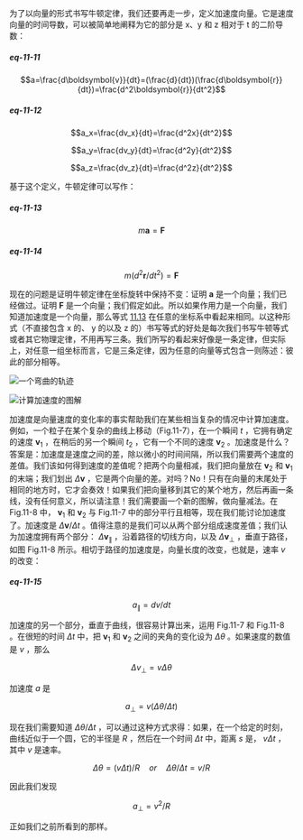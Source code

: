 为了以向量的形式书写牛顿定律，我们还要再走一步，定义加速度向量。它是速度向量的时间导数，可以被简单地阐释为它的部分是 x、y 和 z 相对于 t 的二阶导数：

##### eq-11-11

$$a=\frac{d\boldsymbol{v}}{dt}=(\frac{d}{dt})(\frac{d\boldsymbol{r}}{dt})=\frac{d^2\boldsymbol{r}}{dt^2}$$

##### eq-11-12

$$a_x=\frac{dv_x}{dt}=\frac{d^2x}{dt^2}$$

$$a_y=\frac{dv_y}{dt}=\frac{d^2y}{dt^2}$$

$$a_z=\frac{dv_z}{dt}=\frac{d^2z}{dt^2}$$

基于这个定义，牛顿定律可以写作：

##### eq-11-13

$$m\boldsymbol{a}=\boldsymbol{F}$$

##### eq-11-14

$$m(d^2\boldsymbol{r}/dt^2)=\boldsymbol{F}$$

现在的问题是证明牛顿定律在坐标旋转中保持不变：证明 $\boldsymbol{a}$ 是一个向量；我们已经做过。证明 $\boldsymbol{F}$ 是一个向量；我们假定如此。所以如果作用力是一个向量，我们知道加速度是一个向量，那么等式 [11.13](/volume-1/11-vectors/11-6-newton's-laws-in-vector-notation.md#eq-11-13) 在任意的坐标系中看起来相同。以这种形式（不直接包含 x 的、 y 的以及 z 的）书写等式的好处是每次我们书写牛顿等式或者其它物理定律，不用再写三条。我们所写的看起来好像是一条定律，但实际上，对任意一组坐标而言，它是三条定律，因为任意的向量等式包含一则陈述：彼此的部分相等。

![一个弯曲的轨迹](/assets/volume-1/fig-11-7.png)

![计算加速度的图解](/assets/volume-1/fig-11-8.png)

加速度是向量速度的变化率的事实帮助我们在某些相当复杂的情况中计算加速度。例如，一个粒子在某个复杂的曲线上移动（Fig.11-7），在一个瞬间 $t$ ，它拥有确定的速度 $\boldsymbol{v}_1$ ，在稍后的另一个瞬间 $t_2$ ，它有一个不同的速度 $\boldsymbol{v}_2$ 。加速度是什么？答案是：加速度是速度之间的差，除以微小的时间间隔，所以我们需要两个速度的差值。我们该如何得到速度的差值呢？把两个向量相减，我们把向量放在 $\boldsymbol{v}_2$ 和 $\boldsymbol{v}_1$ 的末端；我们划出 $\Delta{\boldsymbol{v}}$ ，它是两个向量的差。对吗？No！只有在向量的末尾处于相同的地方时，它才会奏效！如果我们把向量移到其它的某个地方，然后再画一条线，没有任何意义，所以请注意！我们需要画一个新的图解，做向量减法。在 Fig.11-8 中，  $\boldsymbol{v}_1$ 和 $\boldsymbol{v}_2$ 与 Fig.11-7 中的部分平行且相等，现在我们能讨论加速度了。加速度是 $\Delta{\boldsymbol{v}}/\Delta{t}$ 。值得注意的是我们可以从两个部分组成速度差值；我们认为加速度拥有两个部分： $\Delta{\boldsymbol{v}_{\parallel}}$ ，沿着路径的切线方向，以及 $\Delta{\boldsymbol{v}_{\perp}}$ ，垂直于路径，如图 Fig.11-8 所示。相切于路径的加速度是，向量长度的改变，也就是，速率 $v$ 的改变：

##### eq-11-15

$$a_{\parallel}=dv/dt$$

加速度的另一个部分，垂直于曲线，很容易计算出来，运用 Fig.11-7 和 Fig.11-8 。在很短的时间 $\Delta{t}$ 中，把 $\boldsymbol{v}_1$ 和 $\boldsymbol{v}_2$ 之间的夹角的变化设为 $\Delta{\theta}$ 。如果速度的数值是 $v$ ，那么


$$\Delta{v}_{\perp}=v\Delta{\theta}$$

加速度 $a$ 是

$$a_{\perp}=v(\Delta{\theta}/\Delta{t})$$

现在我们需要知道 $\Delta{\theta}/\Delta{t}$ ，可以通过这种方式求得：如果，在一个给定的时刻，曲线近似于一个圆，它的半径是 $R$ ，然后在一个时间 $\Delta{t}$ 中，距离 $s$ 是， $v\Delta{t}$ ，其中 $v$ 是速率。

$$\Delta{\theta}=(v\Delta{t})/R \quad or \quad \Delta{\theta}/\Delta{t}=v/R $$

因此我们发现

$$a_{\perp}=v^2/R$$

正如我们之前所看到的那样。
